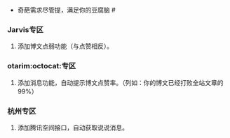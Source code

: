 > #  
- 奇葩需求尽管提，满足你的豆腐脑  #

###  Jarvis专区
1. 添加博文点弱功能（与点赞相反）。

###  otarim:octocat:专区
1. 添加消息功能，自动提示博文点赞率。（列如：你的博文已经打败全站文章的99%）

###  杭州专区
1. 添加腾讯空间接口，自动获取说说消息。




